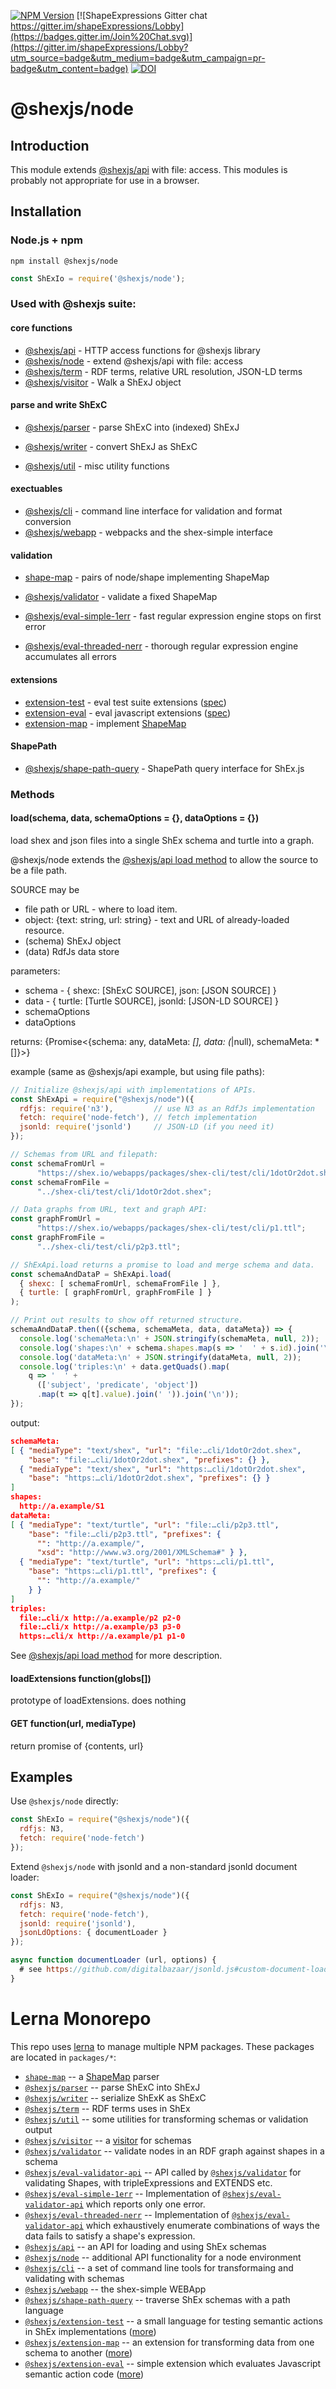 [![NPM Version](https://badge.fury.io/js/@shexjs%2Feval-threaded-nerr.png)](https://npmjs.org/package/shex)
[![ShapeExpressions Gitter chat https://gitter.im/shapeExpressions/Lobby](https://badges.gitter.im/Join%20Chat.svg)](https://gitter.im/shapeExpressions/Lobby?utm_source=badge&utm_medium=badge&utm_campaign=pr-badge&utm_content=badge)
[![DOI](https://zenodo.org/badge/DOI/10.5281/zenodo.1213693.svg)](https://doi.org/10.5281/zenodo.1213693)

# @shexjs/node

Introduction
------------
This module extends [@shexjs/api](../api) with file: access. This modules is probably not appropriate for use in a browser.

Installation
------------

### Node.js + npm

```
npm install @shexjs/node
```

```js
const ShExIo = require('@shexjs/node');
```

### Used with @shexjs suite:

#### core functions
* [@shexjs/api](../api) - HTTP access functions for @shexjs library
* [@shexjs/node](../node) - extend @shexjs/api with file: access
* [@shexjs/term](../term) - RDF terms, relative URL resolution, JSON-LD terms
* [@shexjs/visitor](../visitor) - Walk a ShExJ object

#### parse and write ShExC
* [@shexjs/parser](../parser) - parse ShExC into (indexed) ShExJ
* [@shexjs/writer](../writer) - convert ShExJ as ShExC

* [@shexjs/util](../util) - misc utility functions

#### exectuables

* [@shexjs/cli](../cli) - command line interface for validation and format conversion
* [@shexjs/webapp](../webapp) - webpacks and the shex-simple interface

#### validation

* [shape-map](../map) - pairs of node/shape implementing ShapeMap

* [@shexjs/validator](../validator) - validate a fixed ShapeMap
* [@shexjs/eval-simple-1err](../eval-simple-1err) - fast regular expression engine stops on first error
* [@shexjs/eval-threaded-nerr](../eval-threaded-nerr) - thorough regular expression engine accumulates all errors

#### extensions

* [extension-test](../extension-test) - eval test suite extensions ([spec](http://shex.io/extensions/Test/))
* [extension-eval](../extension-eval) - eval javascript extensions ([spec](http://shex.io/extensions/Eval/))
* [extension-map](../extension-map) - implement [ShapeMap](http://shex.io/extensions/Map/)

#### ShapePath
* [@shexjs/shape-path-query](../shape-path-query) - ShapePath query interface for ShEx.js


### Methods

#### load(schema, data, schemaOptions = {}, dataOptions = {})

load shex and json files into a single ShEx schema and turtle into a graph.

@shexjs/node extends the [@shexjs/api load method](https://github.com/shexjs/shex.js/tree/extends/packages/shex-api#loadschema-data--schemaoptions---dataoptions--) to allow the source to be a file path.

SOURCE may be
* file path or URL - where to load item.
* object: {text: string, url: string} - text and URL of already-loaded resource.
* (schema) ShExJ object
* (data) RdfJs data store

parameters:
* schema - { shexc: [ShExC SOURCE], json: [JSON SOURCE] }
* data - { turtle: [Turtle SOURCE], jsonld: [JSON-LD SOURCE] }
* schemaOptions
* dataOptions

returns: {Promise<{schema: any, dataMeta: *[], data: (*|null), schemaMeta: *[]}>}

example (same as @shexjs/api example, but using file paths):
``` js
// Initialize @shexjs/api with implementations of APIs.
const ShExApi = require("@shexjs/node")({
  rdfjs: require('n3'),         // use N3 as an RdfJs implementation
  fetch: require('node-fetch'), // fetch implementation
  jsonld: require('jsonld')     // JSON-LD (if you need it)
});

// Schemas from URL and filepath:
const schemaFromUrl =
      "https://shex.io/webapps/packages/shex-cli/test/cli/1dotOr2dot.shex";
const schemaFromFile =
      "../shex-cli/test/cli/1dotOr2dot.shex";

// Data graphs from URL, text and graph API:
const graphFromUrl =
      "https://shex.io/webapps/packages/shex-cli/test/cli/p1.ttl";
const graphFromFile =
      "../shex-cli/test/cli/p2p3.ttl";

// ShExApi.load returns a promise to load and merge schema and data.
const schemaAndDataP = ShExApi.load(
  { shexc: [ schemaFromUrl, schemaFromFile ] },
  { turtle: [ graphFromUrl, graphFromFile ] }
);

// Print out results to show off returned structure.
schemaAndDataP.then(({schema, schemaMeta, data, dataMeta}) => {
  console.log('schemaMeta:\n' + JSON.stringify(schemaMeta, null, 2));
  console.log('shapes:\n' + schema.shapes.map(s => '  ' + s.id).join('\n'));
  console.log('dataMeta:\n' + JSON.stringify(dataMeta, null, 2));
  console.log('triples:\n' + data.getQuads().map(
    q => '  ' +
      (['subject', 'predicate', 'object'])
      .map(t => q[t].value).join(' ')).join('\n'));
});
```
output:
``` json
schemaMeta:
[ { "mediaType": "text/shex", "url": "file:…cli/1dotOr2dot.shex",
    "base": "file:…cli/1dotOr2dot.shex", "prefixes": {} },
  { "mediaType": "text/shex", "url": "https:…cli/1dotOr2dot.shex",
    "base": "https:…cli/1dotOr2dot.shex", "prefixes": {} }
]
shapes:
  http://a.example/S1
dataMeta:
[ { "mediaType": "text/turtle", "url": "file:…cli/p2p3.ttl",
    "base": "file:…cli/p2p3.ttl", "prefixes": {
      "": "http://a.example/",
      "xsd": "http://www.w3.org/2001/XMLSchema#" } },
  { "mediaType": "text/turtle", "url": "https:…cli/p1.ttl",
    "base": "https:…cli/p1.ttl", "prefixes": {
      "": "http://a.example/"
    } }
]
triples:
  file:…cli/x http://a.example/p2 p2-0
  file:…cli/x http://a.example/p3 p3-0
  https:…cli/x http://a.example/p1 p1-0
```

See [@shexjs/api load method](https://github.com/shexjs/shex.js/tree/extends/packages/shex-api#loadschema-data--schemaoptions---dataoptions--) for more description.

#### loadExtensions function(globs[])

prototype of loadExtensions. does nothing

#### GET function(url, mediaType)

return promise of {contents, url}

Examples
--------

Use `@shexjs/node` directly:
```js
const ShExIo = require("@shexjs/node")({
  rdfjs: N3,
  fetch: require('node-fetch')
});
```

Extend `@shexjs/node` with jsonld and a non-standard jsonld document loader:
```js
const ShExIo = require("@shexjs/node")({
  rdfjs: N3,
  fetch: require('node-fetch'),
  jsonld: require('jsonld'),
  jsonLdOptions: { documentLoader }
});

async function documentLoader (url, options) {
  # see https://github.com/digitalbazaar/jsonld.js#custom-document-loader
}
```

# Lerna Monorepo

This repo uses [lerna](https://github.com/lerna/lerna) to manage multiple NPM packages. These packages are located in `packages/*`:

- [`shape-map`](../shape-map#readme) -- a [ShapeMap](https://shexspec.github.io/shape-map/) parser
- [`@shexjs/parser`](../shex-parser#readme) -- parse ShExC into ShExJ
- [`@shexjs/writer`](../shex-writer#readme) -- serialize ShExK as ShExC
- [`@shexjs/term`](../shex-term#readme) -- RDF terms uses in ShEx
- [`@shexjs/util`](../shex-util#readme) -- some utilities for transforming schemas or validation output
- [`@shexjs/visitor`](../shex-visitor#readme) -- a [visitor](https://en.wikipedia.org/wiki/Visitor_pattern) for schemas
- [`@shexjs/validator`](../shex-validator#readme) -- validate nodes in an RDF graph against shapes in a schema
- [`@shexjs/eval-validator-api`](../eval-validator-api#readme) -- API called by [`@shexjs/validator`](../shex-validator#readme) for validating Shapes, with tripleExpressions and EXTENDS etc.
- [`@shexjs/eval-simple-1err`](../eval-simple-1err#readme) -- Implementation of [`@shexjs/eval-validator-api`](../eval-validator-api#readme) which reports only one error.
- [`@shexjs/eval-threaded-nerr`](../eval-threaded-nerr#readme) -- Implementation of [`@shexjs/eval-validator-api`](../eval-validator-api#readme) which exhaustively enumerate combinations of ways the data fails to satisfy a shape's expression.
- [`@shexjs/api`](../shex-api#readme) -- an API for loading and using ShEx schemas
- [`@shexjs/node`](../shex-node#readme) -- additional API functionality for a node environment
- [`@shexjs/cli`](../shex-cli#readme) -- a set of command line tools for transformaing and validating with schemas
- [`@shexjs/webapp`](../shex-webapp#readme) -- the shex-simple WEBApp
- [`@shexjs/shape-path-query`](../shex-shape-path-query#readme) -- traverse ShEx schemas with a path language
- [`@shexjs/extension-test`](../extension-test#readme) -- a small language for testing semantic actions in ShEx implementations ([more](http://shex.io/extensions/Test/))
- [`@shexjs/extension-map`](../extension-map#readme) -- an extension for transforming data from one schema to another ([more](http://shex.io/extensions/Map/))
- [`@shexjs/extension-eval`](../extension-eval#readme) -- simple extension which evaluates Javascript semantic action code ([more](http://shex.io/extensions/Eval/))

